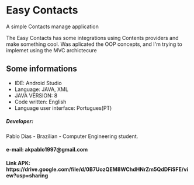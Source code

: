  <html>
	<h1>Easy Contacts</h1>
	<p>A simple Contacts manage application</p>
	<p>The Easy Contacts has some integrations using Contents providers and make something cool. Was aplicated the OOP concepts, and I'm trying to implemet using the MVC archictecure</p>
	<div>
		<h2> Some informations </h2>
		<ul>
			<li>IDE: Android Studio</li>
			<li>Language: JAVA, XML</li>
			<li>JAVA VERSION: 8</li>
			<li>Code written: English </li>
			<li>Language user interface: Portugues(PT)</li>  		
		</ul>
		<h5>Developer:</h5> 
		<p>Pablo Dias - Brazilian - Computer Engineering student.</p>
		<h4>e-mail: akpablo1997@gmail.com</h4>
		<h4>		
			<p>
			Link APK: https://drive.google.com/file/d/0B7UozQEM8WChdHNrZm5QdDFiSFE/view?usp=sharing
			</p>
		</h4>
	</div>	
</html>



